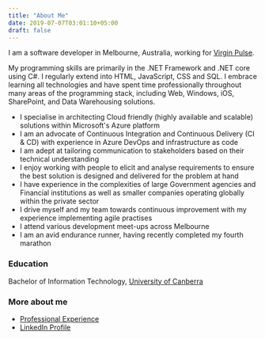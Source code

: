 ```yaml
---
title: "About Me"
date: 2019-07-07T03:01:10+05:00
draft: false
---
```


I am a software developer in Melbourne, Australia, working for [Virgin Pulse](https://www.linkedin.com/company/virgin-pulse/).  

My programming skills are primarily in the .NET Framework and .NET core using C#.  I regularly extend into HTML, JavaScript, CSS and SQL.  I embrace learning all technologies and have spent time professionally throughout many areas of the programming stack, including Web, Windows, iOS, SharePoint, and Data Warehousing solutions.

- I specialise in architecting Cloud friendly (highly available and scalable) solutions within Microsoft's Azure platform 
- I am an advocate of Continuous Integration and Continuous Delivery (CI & CD) with experience in Azure DevOps and infrastructure as code
- I am adept at tailoring communication to stakeholders based on their technical understanding
- I enjoy working with people to elicit and analyse requirements to ensure the best solution is designed and delivered for the problem at hand
- I have experience in the complexities of large Government agencies and Financial institutions as well as smaller companies operating globally within the private sector
- I drive myself and my team towards continuous improvement with my experience implementing agile practises
- I attend various development meet-ups across Melbourne
- I am an avid endurance runner, having recently completed my fourth marathon

### Education

Bachelor of Information Technology, [University of Canberra](https://www.linkedin.com/school/university-of-canberra/)

### More about me
- [Professional Experience](/about/professional-experience)
- <a href="https://www.linkedin.com/in/palmer-andy/" target="_"><i class="fab fa-linkedin fa-lg" aria-hidden="true"></i> LinkedIn Profile</a>